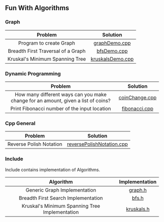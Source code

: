 ## Fun With Algorithms

### Graph
|Problem|Solution|
| :---------: | :---------: |
| Program to create Graph | [graphDemo.cpp](src/graph_theory/graphDemo.cpp) |
| Breadth First Traversal of a Graph | [bfsDemo.cpp](src/graph_theory/bfsDemo.cpp) |
| Kruskal's Minimum Spanning Tree  | [kruskalsDemo.cpp](src/graph_theory/kruskalsDemo.cpp) |

### Dynamic Programming
|Problem|Solution|
| :---------: | :---------: |
| How many different ways can you make change for an amount, given a list of coins?| [coinChange.cpp](src/dynamic_programming/coinChange.cpp) |
| Print Fibonacci number of the input location | [fibonacci.cpp](src/dynamic_programming/fibonacci.cpp) |

### Cpp General
|Problem|Solution|
| :---------: | :---------: |
| Reverse Polish Notation | [reversePolishNotation.cpp](src/cppGeneral/reversePolishNotation.cpp) |

### Include
Include contains implementation of Algorithms.

|Algorithm|Implementation|
| :---------: | :---------: |
| Generic Graph Implementation | [graph.h](include/graph.h) |
| Breadth First Search Implementation | [bfs.h](include/bfs.h) |
| Kruskal's Minimum Spanning Tree Implementation | [kruskals.h](include/kruskals.h) |
